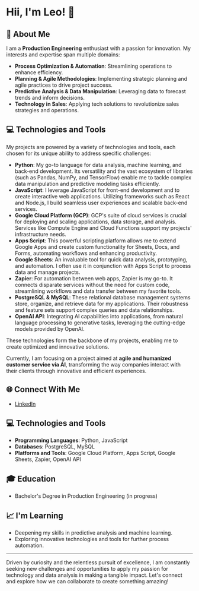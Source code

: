 # Hii, I'm Leo! 👋

## 🚀 About Me
I am a **Production Engineering** enthusiast with a passion for innovation. My interests and expertise span multiple domains:

- **Process Optimization & Automation**: Streamlining operations to enhance efficiency.
- **Planning & Agile Methodologies**: Implementing strategic planning and agile practices to drive project success.
- **Predictive Analysis & Data Manipulation**: Leveraging data to forecast trends and inform decisions.
- **Technology in Sales**: Applying tech solutions to revolutionize sales strategies and operations.

## 💻 Technologies and Tools
My projects are powered by a variety of technologies and tools, each chosen for its unique ability to address specific challenges:

- **Python**: My go-to language for data analysis, machine learning, and back-end development. Its versatility and the vast ecosystem of libraries (such as Pandas, NumPy, and TensorFlow) enable me to tackle complex data manipulation and predictive modeling tasks efficiently.
- **JavaScript**: I leverage JavaScript for front-end development and to create interactive web applications. Utilizing frameworks such as React and Node.js, I build seamless user experiences and scalable back-end services.
- **Google Cloud Platform (GCP)**: GCP's suite of cloud services is crucial for deploying and scaling applications, data storage, and analysis. Services like Compute Engine and Cloud Functions support my projects' infrastructure needs.
- **Apps Script**: This powerful scripting platform allows me to extend Google Apps and create custom functionality for Sheets, Docs, and Forms, automating workflows and enhancing productivity.
- **Google Sheets**: An invaluable tool for quick data analysis, prototyping, and automation. I often use it in conjunction with Apps Script to process data and manage projects.
- **Zapier**: For automation between web apps, Zapier is my go-to. It connects disparate services without the need for custom code, streamlining workflows and data transfer between my favorite tools.
- **PostgreSQL & MySQL**: These relational database management systems store, organize, and retrieve data for my applications. Their robustness and feature sets support complex queries and data relationships.
- **OpenAI API**: Integrating AI capabilities into applications, from natural language processing to generative tasks, leveraging the cutting-edge models provided by OpenAI.

These technologies form the backbone of my projects, enabling me to create optimized and innovative solutions.

Currently, I am focusing on a project aimed at **agile and humanized customer service via AI**, transforming the way companies interact with their clients through innovative and efficient experiences.

## 🌐 Connect With Me
- [LinkedIn](https://www.linkedin.com/in/leonardo-ernica-almeida-de-cerqueira-césar-558a8a1b5/)

## 💻 Technologies and Tools
- **Programming Languages**: Python, JavaScript
- **Databases**: PostgreSQL, MySQL
- **Platforms and Tools**: Google Cloud Platform, Apps Script, Google Sheets, Zapier, OpenAI API

## 🎓 Education
- Bachelor's Degree in Production Engineering (in progress)

## 📈 I'm Learning
- Deepening my skills in predictive analysis and machine learning.
- Exploring innovative technologies and tools for further process automation.

---

Driven by curiosity and the relentless pursuit of excellence, I am constantly seeking new challenges and opportunities to apply my passion for technology and data analysis in making a tangible impact. Let's connect and explore how we can collaborate to create something amazing!
